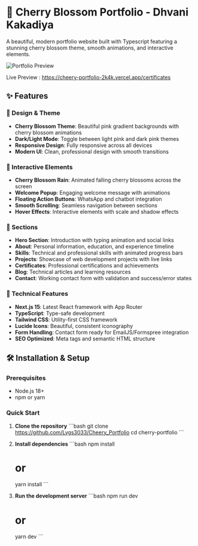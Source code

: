 # 🌸 Cherry Blossom Portfolio - Dhvani Kakadiya

A beautiful, modern portfolio website built with Typescript featuring a stunning cherry blossom theme, smooth animations, and interactive elements.

![Portfolio Preview](https://images.unsplash.com/photo-1522383225653-ed111181a951?w=800&h=400&fit=crop)

Live Preview : https://cheery-portfolio-2k4k.vercel.app/certificates
## ✨ Features

### 🎨 Design & Theme
- **Cherry Blossom Theme**: Beautiful pink gradient backgrounds with cherry blossom animations
- **Dark/Light Mode**: Toggle between light pink and dark pink themes
- **Responsive Design**: Fully responsive across all devices
- **Modern UI**: Clean, professional design with smooth transitions

### 🌸 Interactive Elements
- **Cherry Blossom Rain**: Animated falling cherry blossoms across the screen
- **Welcome Popup**: Engaging welcome message with animations
- **Floating Action Buttons**: WhatsApp and chatbot integration
- **Smooth Scrolling**: Seamless navigation between sections
- **Hover Effects**: Interactive elements with scale and shadow effects

### 📱 Sections
- **Hero Section**: Introduction with typing animation and social links
- **About**: Personal information, education, and experience timeline
- **Skills**: Technical and professional skills with animated progress bars
- **Projects**: Showcase of web development projects with live links
- **Certificates**: Professional certifications and achievements
- **Blog**: Technical articles and learning resources
- **Contact**: Working contact form with validation and success/error states

### 🚀 Technical Features
- **Next.js 15**: Latest React framework with App Router
- **TypeScript**: Type-safe development
- **Tailwind CSS**: Utility-first CSS framework
- **Lucide Icons**: Beautiful, consistent iconography
- **Form Handling**: Contact form ready for EmailJS/Formspree integration
- **SEO Optimized**: Meta tags and semantic HTML structure

## 🛠️ Installation & Setup

### Prerequisites
- Node.js 18+ 
- npm or yarn

### Quick Start

1. **Clone the repository**
   \`\`\`bash
   git clone https://github.com/Lvgs3033/Cheery_Portfolio
   cd cherry-portfolio
   \`\`\`

2. **Install dependencies**
   \`\`\`bash
   npm install
   # or
   yarn install
   \`\`\`

3. **Run the development server**
   \`\`\`bash
   npm run dev
   # or
   yarn dev
   \`\`\`
